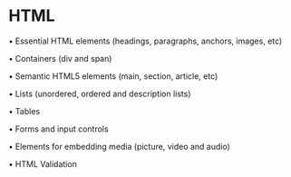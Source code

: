 # HTML
• Essential HTML elements (headings, paragraphs, anchors, images, etc)

• Containers (div and span)

• Semantic HTML5 elements (main, section, article, etc) 

• Lists (unordered, ordered and description lists) 

• Tables 

• Forms and input controls 

• Elements for embedding media (picture, video and audio) 

• HTML Validation
